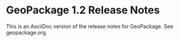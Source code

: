 # GeoPackage 1.2 Release Notes
This is an AsciiDoc version of the release notes for GeoPackage. See geopackage.org.